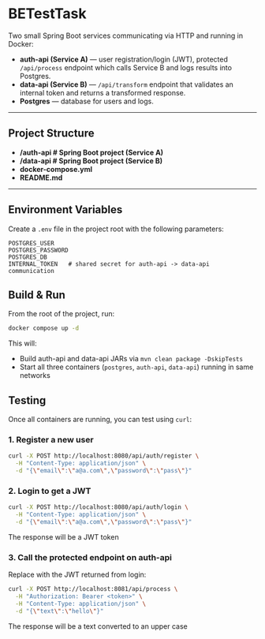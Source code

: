 # BETestTask

Two small Spring Boot services communicating via HTTP and running in Docker:

- **auth-api (Service A)** — user registration/login (JWT), protected `/api/process` endpoint which calls Service B and logs results into Postgres.  
- **data-api (Service B)** — `/api/transform` endpoint that validates an internal token and returns a transformed response.  
- **Postgres** — database for users and logs.

---

## Project Structure

- **/auth-api # Spring Boot project (Service A)**
- **/data-api # Spring Boot project (Service B)**
- **docker-compose.yml**
- **README.md**

---

## Environment Variables

Create a `.env` file in the project root with the following parameters:

```env
POSTGRES_USER
POSTGRES_PASSWORD
POSTGRES_DB
INTERNAL_TOKEN   # shared secret for auth-api -> data-api communication
```

## Build & Run

From the root of the project, run:

```bash
docker compose up -d
```

This will:

- Build auth-api and data-api JARs via `mvn clean package -DskipTests`
- Start all three containers (`postgres`, `auth-api`, `data-api`) running in same networks

## Testing

Once all containers are running, you can test using `curl`:

### 1. Register a new user
```bash
curl -X POST http://localhost:8080/api/auth/register \
  -H "Content-Type: application/json" \
  -d "{\"email\":\"a@a.com\",\"password\":\"pass\"}"
```

### 2. Login to get a JWT
```bash
curl -X POST http://localhost:8080/api/auth/login \
  -H "Content-Type: application/json" \
  -d "{\"email\":\"a@a.com\",\"password\":\"pass\"}"
```
The response will be a JWT token

### 3. Call the protected endpoint on auth-api

Replace <token> with the JWT returned from login:

```bash
curl -X POST http://localhost:8081/api/process \
  -H "Authorization: Bearer <token>" \
  -H "Content-Type: application/json" \
  -d "{\"text\":\"hello\"}"
```
The response will be a text converted to an upper case
